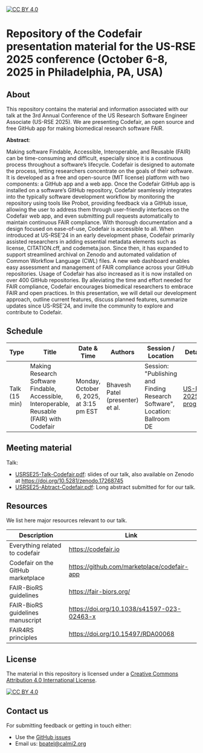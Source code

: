 [![CC BY 4.0][cc-by-shield]][cc-by]

[cc-by]: http://creativecommons.org/licenses/by/4.0/
[cc-by-shield]: https://img.shields.io/badge/License-CC%20BY%204.0-lightgrey.svg
[cc-by-image]: https://i.creativecommons.org/l/by/4.0/88x31.png

# Repository of the Codefair presentation material for the US-RSE 2025 conference (October 6-8, 2025 in Philadelphia, PA, USA)

## About

This repository contains the material and information associated with our talk at the 3rd Annual Conference of the US Research Software Engineer Associate (US-RSE 2025). We are presenting Codefair, an open source and free GitHub app for making biomedical research software FAIR.

**Abstract**: 

Making software Findable, Accessible, Interoperable, and Reusable (FAIR) can be time-consuming and difficult, especially since it is a continuous process throughout a software’s lifecycle. Codefair is designed to automate the process, letting researchers concentrate on the goals of their software. It is developed as a free and open-source (MIT license) platform with two components: a GitHub app and a web app. Once the Codefair GitHub app is installed on a software’s GitHub repository, Codefair seamlessly integrates into the typically software development workflow by monitoring the repository using tools like Probot, providing feedback via a GitHub issue, allowing the user to address them through user-friendly interfaces on the Codefair web app, and even submitting pull requests automatically to maintain continuous FAIR compliance. With thorough documentation and a design focused on ease-of-use, Codefair is accessible to all. When introduced at US-RSE’24 in an early development phase, Codefair primarily assisted researchers in adding essential metadata elements such as license, CITATION.cff, and codemeta.json. Since then, it has expanded to support streamlined archival on Zenodo and automated validation of Common Workflow Language (CWL) files. A new web dashboard enables easy assessment and management of FAIR compliance across your GitHub repositories. Usage of Codefair has also increased as it is now installed on over 400 GitHub repositories. By alleviating the time and effort needed for FAIR compliance, Codefair encourages biomedical researchers to embrace FAIR and open practices. In this presentation, we will detail our development approach, outline current features, discuss planned features, summarize updates since US-RSE’24, and invite the community to explore and contribute to Codefair.
 


## Schedule

| Type            | Title            | Date & Time             | Authors                          | Session / Location                                              | Details |
| --------------- | -----------------|-----------------|--------------------------------- |------------------------------------------------------ |------------------- |
| Talk (15 min)   | Making Research Software Findable, Accessible, Interoperable, Reusable (FAIR) with Codefair   |  Monday, October 6, 2025, at 3:15 pm EST | Bhavesh Patel (presenter) et al.| Session: "Publishing and Finding Research Software", Location: Ballroom DE | [US-RSE 2025 program](https://us-rse.org/usrse25/program/program_alt/) |


## Meeting material

Talk:
- [USRSE25-Talk-Codefair.pdf](USRSE25-Talk-Codefair.pdf): slides of our talk, also available on Zenodo at https://doi.org/10.5281/zenodo.17268745
- [USRSE25-Abtract-Codefair.pdf](USRSE25-Abtract-Codefair.pdf): Long abstract submitted for for our talk.


## Resources

We list here major resources relevant to our talk.


| Description                                         | Link                                                              |
| --------------------------------------------------  | ----------------------------------------------------------------- |
| Everything related to codefair                         | https://codefair.io |
| Codefair on the GitHub marketplace                         | https://github.com/marketplace/codefair-app |
| FAIR-BioRS guidelines                           | https://fair-biors.org/ |
| FAIR-BioRS guidelines manuscript                          | https://doi.org/10.1038/s41597-023-02463-x |
| FAIR4RS principles                          | https://doi.org/10.15497/RDA00068 |

## License
The material in this repository is licensed under a
[Creative Commons Attribution 4.0 International License][cc-by].

[![CC BY 4.0][cc-by-image]][cc-by]

## Contact us
For submitting feedback or getting in touch either:
- Use the [GitHub issues](https://github.com/fairdataihub/codefair-USRSE-2025/issues) 
- Email us: bpatel@calmi2.org



